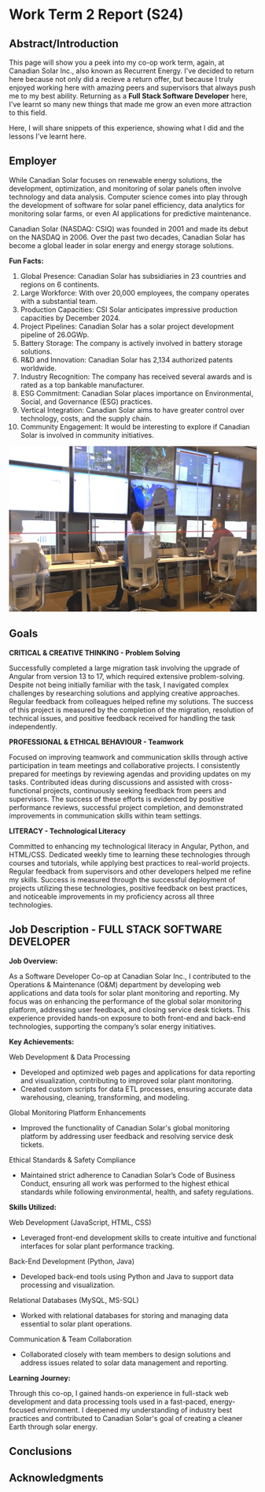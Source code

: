 # Work Term 2 Report (S24)

## Abstract/Introduction

This page will show you a peek into my co-op work term, again, at Canadian Solar Inc., also known as Recurrent Energy. I've decided to return here because not only did a recieve a return offer, but because I truly enjoyed working here with amazing peers and supervisors that always push me to my best ability. Returning as a **Full Stack Software Developer** here, I've learnt so many new things that made me grow an even more attraction to this field.

Here, I will share snippets of this experience, showing what I did and the lessons I've learnt here.

## Employer

While Canadian Solar focuses on renewable energy solutions, the development, optimization, and monitoring of solar panels often involve technology and data analysis. Computer science comes into play through the development of software for solar panel efficiency, data analytics for monitoring solar farms, or even AI applications for predictive maintenance.

Canadian Solar (NASDAQ: CSIQ) was founded in 2001 and made its debut on the NASDAQ in 2006. Over the past two decades, Canadian Solar has become a global leader in solar energy and energy storage solutions.

**Fun Facts:**

1. Global Presence: Canadian Solar has subsidiaries in 23 countries and regions on 6 continents.
2. Large Workforce: With over 20,000 employees, the company operates with a substantial team.
3. Production Capacities: CSI Solar anticipates impressive production capacities by December 2024.
4. Project Pipelines: Canadian Solar has a solar project development pipeline of 26.0GWp.
5. Battery Storage: The company is actively involved in battery storage solutions.
6. R&D and Innovation: Canadian Solar has 2,134 authorized patents worldwide.
7. Industry Recognition: The company has received several awards and is rated as a top bankable manufacturer.
8. ESG Commitment: Canadian Solar places importance on Environmental, Social, and Governance (ESG) practices.
9. Vertical Integration: Canadian Solar aims to have greater control over technology, costs, and the supply chain.
10. Community Engagement: It would be interesting to explore if Canadian Solar is involved in community initiatives.

![CSEye](assets/photos/CSEye.jpg)

## Goals

**CRITICAL & CREATIVE THINKING - Problem Solving**

Successfully completed a large migration task involving the upgrade of Angular from version 13 to 17, which required extensive problem-solving. Despite not being initially familiar with the task, I navigated complex challenges by researching solutions and applying creative approaches. Regular feedback from colleagues helped refine my solutions. The success of this project is measured by the completion of the migration, resolution of technical issues, and positive feedback received for handling the task independently.

**PROFESSIONAL & ETHICAL BEHAVIOUR - Teamwork**

Focused on improving teamwork and communication skills through active participation in team meetings and collaborative projects. I consistently prepared for meetings by reviewing agendas and providing updates on my tasks. Contributed ideas during discussions and assisted with cross-functional projects, continuously seeking feedback from peers and supervisors. The success of these efforts is evidenced by positive performance reviews, successful project completion, and demonstrated improvements in communication skills within team settings.

**LITERACY - Technological Literacy**

Committed to enhancing my technological literacy in Angular, Python, and HTML/CSS. Dedicated weekly time to learning these technologies through courses and tutorials, while applying best practices to real-world projects. Regular feedback from supervisors and other developers helped me refine my skills. Success is measured through the successful deployment of projects utilizing these technologies, positive feedback on best practices, and noticeable improvements in my proficiency across all three technologies.

## Job Description - FULL STACK SOFTWARE DEVELOPER

**Job Overview:**

As a Software Developer Co-op at Canadian Solar Inc., I contributed to the Operations & Maintenance (O&M) department by developing web applications and data tools for solar plant monitoring and reporting. My focus was on enhancing the performance of the global solar monitoring platform, addressing user feedback, and closing service desk tickets. This experience provided hands-on exposure to both front-end and back-end technologies, supporting the company’s solar energy initiatives.

**Key Achievements:**

Web Development & Data Processing

- Developed and optimized web pages and applications for data reporting and visualization, contributing to improved solar plant monitoring.
- Created custom scripts for data ETL processes, ensuring accurate data warehousing, cleaning, transforming, and modeling.

Global Monitoring Platform Enhancements

- Improved the functionality of Canadian Solar's global monitoring platform by addressing user feedback and resolving service desk tickets.

Ethical Standards & Safety Compliance

- Maintained strict adherence to Canadian Solar’s Code of Business Conduct, ensuring all work was performed to the highest ethical standards while following environmental, health, and safety regulations.

**Skills Utilized:**

Web Development (JavaScript, HTML, CSS)

- Leveraged front-end development skills to create intuitive and functional interfaces for solar plant performance tracking.

Back-End Development (Python, Java)

- Developed back-end tools using Python and Java to support data processing and visualization.

Relational Databases (MySQL, MS-SQL)

- Worked with relational databases for storing and managing data essential to solar plant operations.

Communication & Team Collaboration

- Collaborated closely with team members to design solutions and address issues related to solar data management and reporting.

**Learning Journey:**

Through this co-op, I gained hands-on experience in full-stack web development and data processing tools used in a fast-paced, energy-focused environment. I deepened my understanding of industry best practices and contributed to Canadian Solar's goal of creating a cleaner Earth through solar energy.

## Conclusions

## Acknowledgments